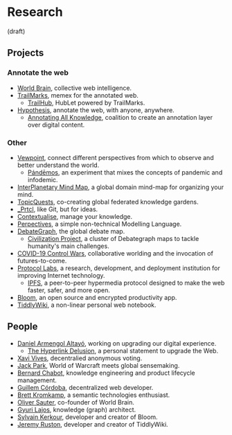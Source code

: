 # Research

(draft)

## Projects

### Annotate the web
- [World Brain](https://github.com/vewpoint/meeting-point/issues/24), collective web intelligence.
- [TrailMarks](https://github.com/vewpoint/meeting-point/issues/26), memex for the annotated web.
    - [TrailHub](https://github.com/vewpoint/meeting-point/issues/27), HubLet powered by TrailMarks.
- [Hypothesis](https://github.com/vewpoint/meeting-point/issues/14), annotate the web, with anyone, anywhere.
    - [Annotating All Knowledge](https://github.com/vewpoint/meeting-point/issues/15), coalition to create an annotation layer over digital content.

### Other
- [Vewpoint](https://github.com/vewpoint/meeting-point/issues/3), connect different perspectives from which to observe and better understand the world.
    - [Pándēmos](https://github.com/vewpoint/meeting-point/issues/11), an experiment that mixes the concepts of pandemic and infodemic.
- [InterPlanetary Mind Map](https://github.com/vewpoint/meeting-point/issues/5), a global domain mind-map for organizing your mind.
- [TopicQuests](https://github.com/vewpoint/meeting-point/issues/8), co-creating global federated knowledge gardens.
- [_Prtcl](https://github.com/vewpoint/meeting-point/issues/12), like Git, but for ideas.
- [Contextualise](https://github.com/vewpoint/meeting-point/issues/16), manage your knowledge.
- [Perpectives](https://github.com/vewpoint/meeting-point/issues/18), a simple non-technical Modelling Language.
- [DebateGraph](https://github.com/vewpoint/meeting-point/issues/19), the global debate map.
    - [Civilization Project](https://github.com/vewpoint/meeting-point/issues/20), a cluster of Debategraph maps to tackle humanity's main challenges.
- [COVID-19 Control Wars](https://github.com/vewpoint/meeting-point/issues/21), collaborative worlding and the invocation of futures-to-come.
- [Protocol Labs](https://github.com/vewpoint/meeting-point/issues/22), a research, development, and deployment institution for improving Internet technology.
    - [IPFS](https://github.com/vewpoint/meeting-point/issues/23), a peer-to-peer hypermedia protocol designed to make the web faster, safer, and more open.
- [Bloom](https://github.com/vewpoint/meeting-point/issues/30), an open source and encrypted productivity app.
- [TiddlyWiki](https://github.com/vewpoint/meeting-point/issues/31), a non-linear personal web notebook.

## People
- [Daniel Armengol Altayó](https://github.com/vewpoint/meeting-point/issues/4), working on upgrading our digital experience.
    - [The Hyperlink Delusion](https://github.com/vewpoint/meeting-point/issues/10), a personal statement to upgrade the Web.
- [Xavi Vives](https://github.com/vewpoint/meeting-point/issues/6), decentralied anonymous voting.
- [Jack Park](https://github.com/vewpoint/meeting-point/issues/7), World of Warcraft meets global sensemaking.
- [Bernard Chabot](https://github.com/vewpoint/meeting-point/issues/9), knowledge engineering and product lifecycle management.
- [Guillem Córdoba](https://github.com/vewpoint/meeting-point/issues/13), decentralized web developer.
- [Brett Kromkamp](https://github.com/vewpoint/meeting-point/issues/17), a semantic technologies enthusiast.
- [Oliver Sauter](https://github.com/vewpoint/meeting-point/issues/25), co-founder of World Brain.
- [Gyuri Lajos](https://github.com/vewpoint/meeting-point/issues/28), knowledge (graph) architect.
- [Sylvain Kerkour](https://github.com/vewpoint/meeting-point/issues/29), developer and creator of Bloom.
- [Jeremy Ruston](https://github.com/vewpoint/meeting-point/issues/32), developer and creator of TiddlyWiki.
